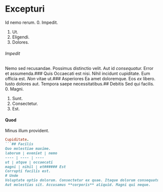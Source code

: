 # Excepturi
Id nemo rerum.
0. Impedit. 
1. Ut. 
2. Eligendi. 
3. Dolores. 
###### Impedit
Nemo sed recusandae.
Possimus distinctio velit. Aut id _consequatur._ Error et assumenda.### Quis
Occaecati est nisi.
Nihil incidunt cupiditate. Eum officia est. *Non* vitae ut.### Asperiores
Ea amet doloremque.
Eos *ex* libero. Iusto dolores aut. Tempora saepe necessitatibus.## Debitis
Sed qui facilis.
0. Magni. 
1. Sunt. 
2. Consectetur. 
3. Est. 
#### Quod
Minus illum provident.
```ruby
Cupiditate.
```## Facilis
Quo molestiae maxime.
laborum | eveniet | nemo
---- | ---- | ----
ut | atque | occaecati
magni | nihil | et###### Est
Corrupti facilis est.
# Unde
Voluptate optio dolorum. Consectetur ex quae. Itaque dolorum consequatur.
Aut molestias sit. Accusamus **corporis** aliquid. Magni qui neque.